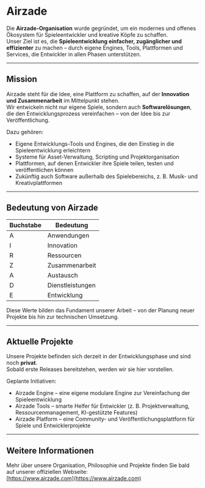 # Airzade

Die **Airzade-Organisation** wurde gegründet, um ein modernes und offenes Ökosystem für Spieleentwickler und kreative Köpfe zu schaffen.  
Unser Ziel ist es, die **Spieleentwicklung einfacher, zugänglicher und effizienter** zu machen – durch eigene Engines, Tools, Plattformen und Services, die Entwickler in allen Phasen unterstützen.

---

## Mission

Airzade steht für die Idee, eine Plattform zu schaffen, auf der **Innovation und Zusammenarbeit** im Mittelpunkt stehen.  
Wir entwickeln nicht nur eigene Spiele, sondern auch **Softwarelösungen**, die den Entwicklungsprozess vereinfachen – von der Idee bis zur Veröffentlichung.

Dazu gehören:
- Eigene Entwicklungs-Tools und Engines, die den Einstieg in die Spieleentwicklung erleichtern  
- Systeme für Asset-Verwaltung, Scripting und Projektorganisation  
- Plattformen, auf denen Entwickler ihre Spiele teilen, testen und veröffentlichen können  
- Zukünftig auch Software außerhalb des Spielebereichs, z. B. Musik- und Kreativplattformen  

---

## Bedeutung von Airzade

| Buchstabe | Bedeutung |
|------------|------------|
| A | Anwendungen |
| I | Innovation |
| R | Ressourcen |
| Z | Zusammenarbeit |
| A | Austausch |
| D | Dienstleistungen |
| E | Entwicklung |

Diese Werte bilden das Fundament unserer Arbeit – von der Planung neuer Projekte bis hin zur technischen Umsetzung.

---

## Aktuelle Projekte

Unsere Projekte befinden sich derzeit in der Entwicklungsphase und sind noch **privat**.  
Sobald erste Releases bereitstehen, werden wir sie hier vorstellen.

Geplante Initiativen:
- Airzade Engine – eine eigene modulare Engine zur Vereinfachung der Spieleentwicklung  
- Airzade Tools – smarte Helfer für Entwickler (z. B. Projektverwaltung, Ressourcenmanagement, KI-gestützte Features)  
- Airzade Platform – eine Community- und Veröffentlichungsplattform für Spiele und Entwicklerprojekte  

---

## Weitere Informationen

Mehr über unsere Organisation, Philosophie und Projekte finden Sie bald auf unserer offiziellen Webseite:  
[https://www.airzade.com](https://www.airzade.com)
